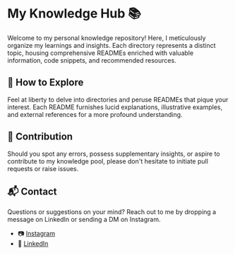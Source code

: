 # My Knowledge Hub 📚

Welcome to my personal knowledge repository! Here, I meticulously organize my learnings and insights. Each directory represents a distinct topic, housing comprehensive READMEs enriched with valuable information, code snippets, and recommended resources.

## 📝 How to Explore

Feel at liberty to delve into directories and peruse READMEs that pique your interest. Each README furnishes lucid explanations, illustrative examples, and external references for a more profound understanding.

## 🤝 Contribution

Should you spot any errors, possess supplementary insights, or aspire to contribute to my knowledge pool, please don't hesitate to initiate pull requests or raise issues.

## 📬 Contact

Questions or suggestions on your mind? Reach out to me by dropping a message on LinkedIn or sending a DM on Instagram.

- 📷 [Instagram](https://www.instagram.com/gokaymeydann/)
- ‍💼 [LinkedIn](https://www.linkedin.com/in/gokaymeydan/)
